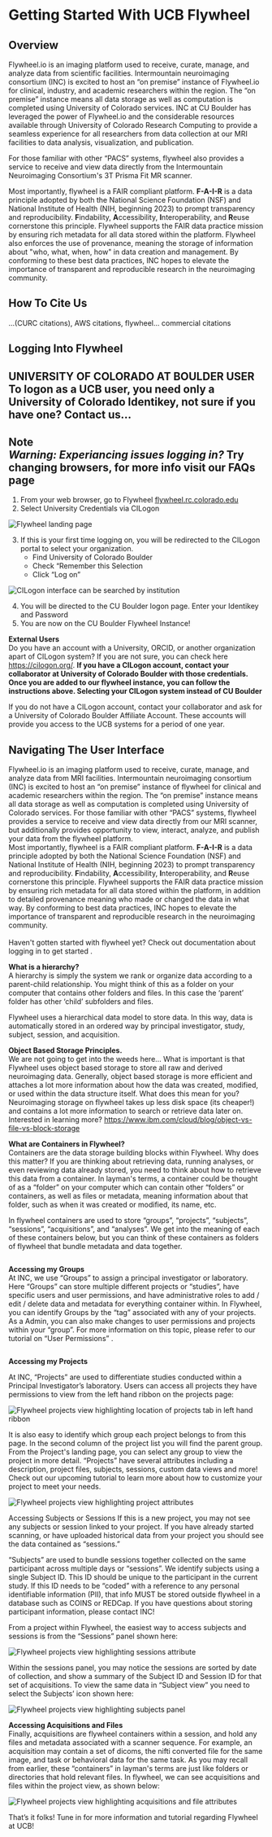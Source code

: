 # Getting Started With UCB Flywheel

## Overview
Flywheel.io is an imaging platform used to receive, curate, manage, and analyze data from scientific facilities. Intermountain neuroimaging consortium (INC) is excited to host an “on premise” instance of Flywheel.io for clinical, industry, and academic researchers within the region. The “on premise” instance means all data storage as well as computation is completed using University of Colorado services. INC at CU Boulder has leveraged the power of Flywheel.io and the considerable resources available through University of Colorado Research Computing to provide a seamless experience for all researchers from data collection at our MRI facilities to data analysis, visualization, and publication.  

For those familiar with other “PACS” systems, flywheel also provides a service to receive and view data directly from the Intermountain Neuroimaging Consortium's 3T Prisma Fit MR scanner.  

Most importantly, flywheel is a FAIR compliant platform. **F-A-I-R** is a data principle adopted by both the National Science Foundation (NSF) and National Institute of Health (NIH, beginning 2023) to prompt transparency and reproducibility. **F**indability, **A**ccessibility, **I**nteroperability, and **R**euse cornerstone this principle. Flywheel supports the FAIR data practice mission by ensuring rich metadata for all data stored within the platform. Flywheel also enforces the use of provenance, meaning the storage of information about "who, what, when, how" in data creation and management. By conforming to these best data practices, INC hopes to elevate the importance of transparent and reproducible research in the neuroimaging community.

## How To Cite Us
…(CURC citations), AWS citations, flywheel… commercial citations

## Logging Into Flywheel

**UNIVERSITY OF COLORADO AT BOULDER USER** <br>
To logon as a UCB user, you need only a University of Colorado Identikey, not sure if you have one? Contact us… 
---
Note  
*Warning: Experiancing issues logging in?*  **Try changing browsers, for more info visit our FAQs page**
---
1. From your web browser, go to Flywheel [flywheel.rc.colorado.edu](flywheel.rc.colorado.edu)
2. Select University Credentials via CILogon

![Flywheel landing page](imgs/getting_started/logging_in_1.png)

3. If this is your first time logging on, you will be redirected to the CILogon portal to select your organization. 
    - Find University of Colorado Boulder
    - Check “Remember this Selection
    - Click “Log on”

![CILogon interface can be searched by institution](imgs/getting_started/logging_in_2.png)

4. You will be directed to the CU Boulder logon page. Enter your Identikey and Password
5. You are now on the CU Boulder Flywheel Instance!

**External Users** <br>
Do you have an account with a University, ORCID, or another organization apart of CILogon system? If you are not sure, you can check here https://cilogon.org/.
**If you have a CILogon account, contact your collaborator at University of Colorado Boulder with those credentials. Once you are added to our flywheel instance, you can follow the instructions above. Selecting your CILogon system instead of CU Boulder** <br>

If you do not have a CILogon account, contact your collaborator and ask for a University of Colorado Boulder Affiliate Account. These accounts will provide you access to the UCB systems for a period of one year.

## Navigating The User Interface
Flywheel.io is an imaging platform used to receive, curate, manage, and analyze data from MRI facilities. Intermountain neuroimaging consortium (INC) is excited to host an “on premise” instance of flywheel for clinical and academic researchers within the region. The “on premise” instance means all data storage as well as computation is completed using University of Colorado services. For those familiar with other “PACS” systems, flywheel provides a service to receive and view data directly from our MRI scanner, but additionally provides opportunity to view, interact, analyze, and publish your data from the flywheel platform.
<br>Most importantly, flywheel is a FAIR compliant platform. **F-A-I-R** is a data principle adopted by both the National Science Foundation (NSF) and National Institute of Health (NIH, beginning 2023) to prompt transparency and reproducibility. **F**indability, **A**ccessibility, **I**nteroperability, and **R**euse cornerstone this principle.  Flywheel supports the FAIR data practice mission by ensuring rich metadata for all data stored within the platform, in addition to detailed provenance meaning who made or changed the data in what way. By conforming to best data practices, INC hopes to elevate the importance of transparent and reproducible research in the neuroimaging community.
<br><br>Haven't gotten started with flywheel yet? Check out documentation about logging in to get started <docs link>. 

**What is a hierarchy?** <br>
A hierarchy is simply the system we rank or organize data according to a parent-child relationship. You might think of this as a folder on your computer that contains other folders and files. In this case the ‘parent’ folder has other ‘child’ subfolders and files. 

Flywheel uses a hierarchical data model to store data. In this way, data is automatically stored in an ordered way by principal investigator, study, subject, session, and acquisition. 

**Object Based Storage Principles.** <br>
We are not going to get into the weeds here… What is important is that Flywheel uses object based storage to store all raw and derived neuroimaging data. Generally, object based storage is more efficient and attaches a lot more information about how the data was created, modified, or used within the data structure itself. What does this mean for you? Neuroimaging storage on flywheel takes up less disk space (its cheaper!) and contains a lot more information to search or retrieve data later on. Interested in learning more? <https://www.ibm.com/cloud/blog/object-vs-file-vs-block-storage>

**What are Containers in Flywheel?** <br>
Containers are the data storage building blocks within Flywheel. Why does this matter? If you are thinking about retrieving data, running analyses, or even reviewing data already stored, you need to think about how to retrieve this data from a container. In layman's terms, a container could be thought of as a “folder” on your computer which can contain other “folders” or containers, as well as files or metadata, meaning information about that folder, such as when it was created or modified, its name, etc.

In flywheel containers are used to store “groups”, “projects”, “subjects”, “sessions”, “acquisitions”, and “analyses”. We get into the meaning of each of these containers below, but you can think of these containers as folders of flywheel that bundle metadata and data together.

<image of flywheel architecture>

**Accessing my Groups** <br>
At INC, we use “Groups” to assign a principal investigator or laboratory. Here “Groups” can store multiple different projects or “studies”, have specific users and user permissions, and have administrative roles to add / edit / delete data and metadata for everything container within. In Flywheel, you can identify Groups by the “tag” associated with any of your projects. As a Admin, you can also make changes to user permissions and projects within your “group”. For more information on this topic, please refer to our tutorial on “User Permissions” <link>.

<image here>

**Accessing my Projects** <br>

At INC, “Projects” are used to differentiate studies conducted within a Principal Investigator’s laboratory. Users can access all projects they have permissions to view from the left hand ribbon on the projects page:

![Flywheel projects view highlighting location of projects tab in left hand ribbon](imgs/getting_started/accessing_my_projects_1.png)

It is also easy to identify which group each project belongs to from this page. In the second column of the project list you will find the parent group. From the Project's landing page, you can select any group to view the project in more detail. “Projects” have several attributes including a description, project files, subjects, sessions, custom data views and more! Check out our upcoming tutorial to learn more about how to customize your project to meet your needs.

![Flywheel projects view highlighting project attributes](imgs/getting_started/accessing_my_projects_2.png)

Accessing Subjects or Sessions 
If this is a new project, you may not see any subjects or session linked to your project. If you have already started scanning, or have uploaded historical data from your project you should see the data contained as “sessions.” 

“Subjects” are used to bundle sessions together collected on the same participant across multiple days or “sessions”. We identify subjects using a single Subject ID. This ID should be unique to the participant in the current study. If this ID needs to be “coded” with a reference to any personal identifiable information (PII), that info MUST be stored outside flywheel in a database such as COINS or REDCap. If you have questions about storing participant information, please contact INC!

From a project within Flywheel, the easiest way to access subjects and sessions is from the “Sessions” panel shown here:

![Flywheel projects view highlighting sessions attribute](imgs/getting_started/accessing_subjects_and_sessions_1.png)

Within the sessions panel, you may notice the sessions are sorted by date of collection, and show a summary of the Subject ID and Session ID for that set of acquisitions. To view the same data in “Subject view” you need to select the Subjects’ icon shown here:

![Flywheel projects view highlighting subjects panel](imgs/getting_started/accessing_subjects_and_sessions_2.png)

**Accessing Acquisitions and Files** <br>
Finally, acquisitions are flywheel containers within a session, and hold any files and metadata associated with a scanner sequence. For example, an acquisition may contain a set of dicoms, the nifti converted file for the same image, and task or behavioral data for the same task. As you may recall from earlier, these “containers” in layman's terms are just like folders or directories that hold relevant files. In flywheel, we can see acquisitions and files within the project view, as shown below:

![Flywheel projects view highlighting acquisitions and file attributes](imgs/getting_started/accessing_subjects_and_sessions_3.png)

That’s it folks! Tune in for more information and tutorial regarding Flywheel at UCB!
